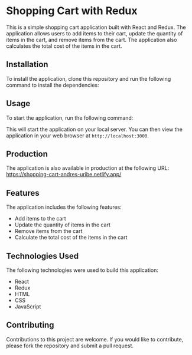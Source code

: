 # Shopping Cart with Redux

This is a simple shopping cart application built with React and Redux. The application allows users to add items to their cart, update the quantity of items in the cart, and remove items from the cart. The application also calculates the total cost of the items in the cart.

## Installation

To install the application, clone this repository and run the following command to install the dependencies:

## Usage

To start the application, run the following command:

This will start the application on your local server. You can then view the application in your web browser at `http://localhost:3000`.

## Production

The application is also available in production at the following URL: https://shopping-cart-andres-uribe.netlify.app/

## Features

The application includes the following features:

- Add items to the cart
- Update the quantity of items in the cart
- Remove items from the cart
- Calculate the total cost of the items in the cart

## Technologies Used

The following technologies were used to build this application:

- React
- Redux
- HTML
- CSS
- JavaScript

## Contributing

Contributions to this project are welcome. If you would like to contribute, please fork the repository and submit a pull request.
